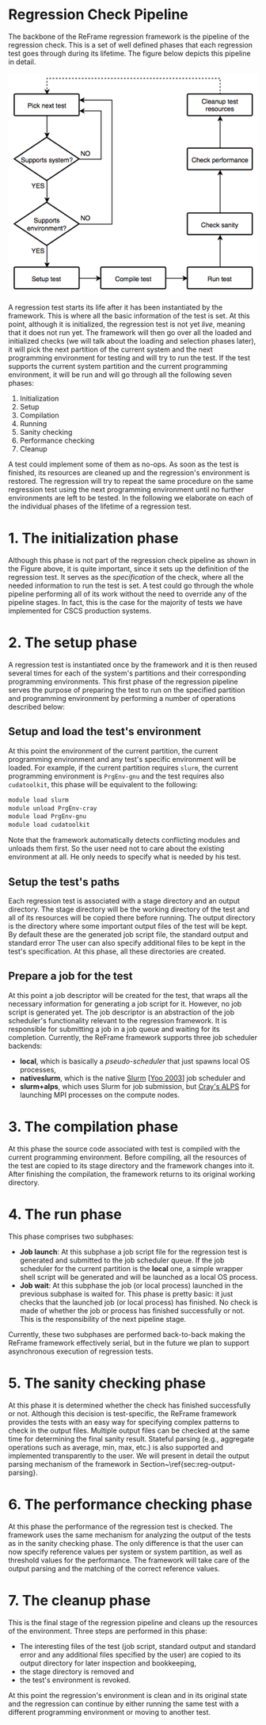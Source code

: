 # Regression Check Pipeline

The backbone of the ReFrame regression framework is the pipeline of the regression check.
This is a set of well defined phases that each regression test goes through during its lifetime.
The figure below depicts this pipeline in detail.

![pipeline.png](img/pipeline.png)

A regression test starts its life after it has been instantiated by the framework.
This is where all the basic information of the test is set.
At this point, although it is initialized, the regression test is not yet *live*, meaning that it does not run yet.
The framework will then go over all the loaded and initialized checks (we will talk about the loading and selection phases later), it will pick the next partition of the current system and the next programming environment for testing and will try to run the test.
If the test supports the current system partition and the current programming environment, it will be run and will go through all the following seven phases:
1. Initialization
2. Setup
3. Compilation
4. Running
5. Sanity checking
6. Performance checking
7. Cleanup


<!--1. *Setup*
   * During this phase the check is set up for the current partition and the current programming environment.
     The check's stage and output directories as well as its job descriptor are set up.
     The job descriptor contains all the necessary information needed to launch the regression check.
2. *Compilation*
   * Here the source code of the check, if any, is compiled. Some tests may not need to compile anything, in which case the status of this phase is always success.
3. *Job submission*
   * At this phase the regression check is launched.
     How the check will be launched depends on the job scheduler that serves the current system partition.
     A system partition (e.g., the login nodes of the system) may only accept local jobs (see [Site configuration](#site-configuration) for more information), in which case a local OS process will be launched for running the check.
     You can also force the regression to run all checks locally using the `--force-local` option.

4. *Job wait*
   * During this phase the previously launched job or process is waited for until it finishes and the job ID or the process ID are reported respectively.
     No check is performed whether the job or process finished gracefully.
     It is responsibility for the check to judge this.
     In practice, this means that this phase should always pass, unless something catastrophic has happened (bug in the framework or malfunctioning job scheduler).

5. *Sanity checking*
   * At this phase the regression check verifies whether it has finished successfully or not.

6. *Performance verification*
   * This phase is only relevant for performance regression checks, in which case the check verifies whether it has met its performance requirements.
     For simple regression checks, this phase is always a success.

7. *Clean up*
   * This phase is responsible for cleaning up the resources of the regression check.
     This includes copying some important files of the check to the output directory (e.g., generated job scripts, standard output/error etc.), removing its temporary stage directory and unloading its environment.-->


A test could implement some of them as no-ops.
As soon as the test is finished, its resources are cleaned up and the regression's environment is restored.
The regression will try to repeat the same procedure on the same regression test using the next programming environment until no further environments are left to be tested.
In the following we elaborate on each of the individual phases of the lifetime of a regression test.

# 1. The initialization phase

Although this phase is not part of the regression check pipeline as shown in the Figure above, it is quite important, since it sets up the definition of the regression test.
It serves as the *specification* of the check, where all the needed information to run the test is set.
A test could go through the whole pipeline performing all of its work without the need to override any of the pipeline stages.
In fact, this is the case for the majority of tests we have implemented for CSCS production systems.

# 2. The setup phase

A regression test is instantiated once by the framework and it is then reused several times for each of the system's partitions and their corresponding programming environments.
This first phase of the regression pipeline serves the purpose of preparing the test to run on the specified partition and programming environment by performing a number of operations described below:


## Setup and load the test's environment
At this point the environment of the current partition, the current programming environment and any test's specific environment will be loaded.
For example, if the current partition requires `slurm`, the current programming environment is `PrgEnv-gnu` and the test requires also `cudatoolkit`, this phase will be equivalent to the following:

```bash
module load slurm
module unload PrgEnv-cray
module load PrgEnv-gnu
module load cudatoolkit
```

Note that the framework automatically detects conflicting modules and unloads them first.
So the user need not to care about the existing environment at all.
He only needs to specify what is needed by his test.

## Setup the test's paths
Each regression test is associated with a stage directory and an output directory.
The stage directory will be the working directory of the test and all of its resources will be copied there before running.
The output directory is the directory where some important output files of the test will be kept.
By default these are the generated job script file, the standard output and standard error
The user can also specify additional files to be kept in the test's specification.
At this phase, all these directories are created.

## Prepare a job for the test
At this point a job descriptor will be created for the test, that wraps all the necessary information for generating a job script for it.
However, no job script is generated yet.
The job descriptor is an abstraction of the job scheduler's functionality relevant to the regression framework.
It is responsible for submitting a job in a job queue and waiting for its completion.
Currently, the ReFrame framework supports three job scheduler backends:
* __local__, which is basically a *pseudo-scheduler* that just spawns local OS processes,
* __nativeslurm__, which is the native [Slurm](https://slurm.schedmd.com) [[Yoo 2003](http://dx.doi.org/10.1007/10968987_3)] job scheduler and
* __slurm+alps__, which uses Slurm for job submission, but [Cray's ALPS](http://docs.cray.com/books/S-2529-116//S-2529-116.pdf) for launching MPI processes on the compute nodes.

# 3. The compilation phase

At this phase the source code associated with test is compiled with the current programming environment.
Before compiling, all the resources of the test are copied to its stage directory and the framework changes into it.
After finishing the compilation, the framework returns to its original working directory.

# 4. The run phase

This phase comprises two subphases:
* __Job launch__: At this subphase a job script file for the regression test is generated and submitted to the job scheduler queue.
  If the job scheduler for the current partition is the __local__ one, a simple wrapper shell script will be generated and will be launched as a local OS process.
* __Job wait__: At this subphase the job (or local process) launched in the previous subphase is waited for.
  This phase is pretty basic: it just checks that the launched job (or local process) has finished.
  No check is made of whether the job or process has finished successfully or not.
  This is the responsibility of the next pipeline stage.

Currently, these two subphases are performed back-to-back making the ReFrame framework effectively serial, but in the future we plan to support asynchronous execution of regression tests.

# 5. The sanity checking phase

At this phase it is determined whether the check has finished successfully or not.
Although this decision is test-specific, the ReFrame framework provides the tests with an easy way for specifying complex patterns to check in the output files.
Multiple output files can be checked at the same time for determining the final sanity result.
Stateful parsing (e.g., aggregate operations such as average, min, max, etc.) is also supported and implemented transparently to the user.
We will present in detail the output parsing mechanism of the framework in Section~\ref{sec:reg-output-parsing}.


# 6. The performance checking phase

At this phase the performance of the regression test is checked.
The framework uses the same mechanism for analyzing the output of the tests as in the sanity checking phase.
The only difference is that the user can now specify reference values per system or system partition, as well as threshold values for the performance.
The framework will take care of the output parsing and the matching of the correct reference values.


# 7. The cleanup phase

This is the final stage of the regression pipeline and cleans up the resources of the environment.
Three steps are performed in this phase:
* The interesting files of the test (job script, standard output and standard error and any additional files specified by the user) are copied to its output directory for later inspection and bookkeeping,
* the stage directory is removed and
* the test's environment is revoked.

At this point the regression's environment is clean and in its original state and the regression can continue by either running the same test with a different programming environment or moving to another test.
